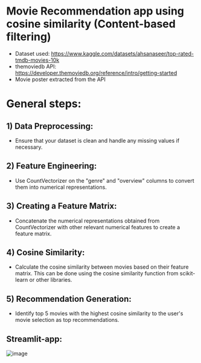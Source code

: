 # Movie Recommendation app using cosine similarity (Content-based filtering)
* Dataset used: https://www.kaggle.com/datasets/ahsanaseer/top-rated-tmdb-movies-10k
* themoviedb API: https://developer.themoviedb.org/reference/intro/getting-started
* Movie poster extracted from the API

# General steps:

## 1) Data Preprocessing:
* Ensure that your dataset is clean and handle any missing values if necessary.

## 2) Feature Engineering:
* Use CountVectorizer on the "genre" and "overview" columns to convert them into numerical representations.

## 3) Creating a Feature Matrix:
* Concatenate the numerical representations obtained from CountVectorizer with other relevant numerical features to create a feature matrix.

## 4)  Cosine Similarity:
* Calculate the cosine similarity between movies based on their feature matrix. This can be done using the cosine similarity function from scikit-learn or other libraries.
  
## 5) Recommendation Generation:
* Identify top 5 movies with the highest cosine similarity to the user's movie selection as top recommendations.

## Streamlit-app:
![image](https://github.com/ongaunjie1/movie-recommendation-app/assets/118142884/8b44a087-c905-4a84-92c3-1621f8bea108)
